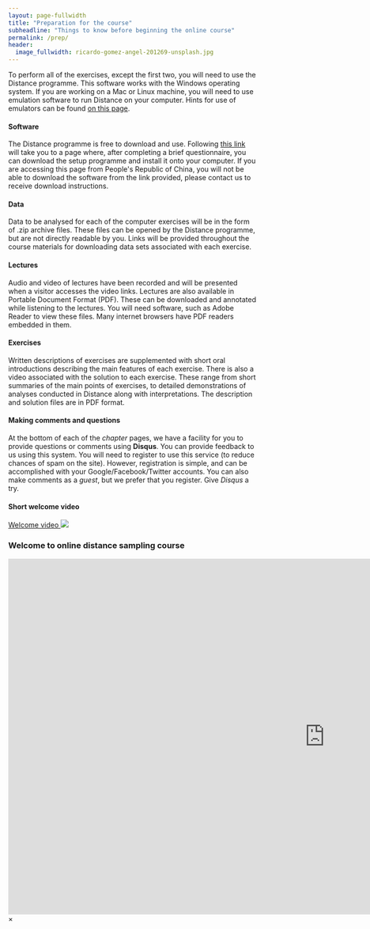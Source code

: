 ```yaml
---
layout: page-fullwidth
title: "Preparation for the course"
subheadline: "Things to know before beginning the online course"
permalink: /prep/
header:
  image_fullwidth: ricardo-gomez-angel-201269-unsplash.jpg
---
```



To perform all of the exercises, except the first two, you will need to use the Distance programme.  This software works with the Windows operating system.  If you are working on a Mac or Linux machine, you will need to use emulation software to run Distance on your computer.  Hints for use of emulators can be found [on this page](http://distancesampling.org/distanceextras.html).

#### Software

The Distance programme is free to download and use.  Following [this link](http://distancesampling.org/Distance/index.html) will take you to a page where, after completing a brief questionnaire, you can download the setup programme and install it onto your computer.  If you are accessing this page from People's Republic of China, you will not be able to download the software from the link provided, please contact us to receive download instructions.

#### Data

Data to be analysed for each of the computer exercises will be in the form of .zip archive files.  These files can be opened by the Distance programme, but are not directly readable by you.  Links will be provided throughout the course materials for downloading data sets associated with each exercise.

#### Lectures

Audio and video of lectures have been recorded and will be presented when a visitor accesses the video links.  Lectures are also available in Portable Document Format (PDF).  These can be downloaded and annotated while listening to the lectures.  You will need software, such as Adobe Reader to view these files.  Many internet browsers have PDF readers embedded in them.

#### Exercises

Written descriptions of exercises are supplemented with short oral introductions describing the main features of each exercise.  There is also a video associated with the solution to each exercise.  These range from short summaries of the main points of exercises, to detailed demonstrations of analyses conducted in Distance along with interpretations.  The description and solution files are in PDF format.

#### Making comments and questions

At the bottom of each of the *chapter* pages, we have a facility for you to provide questions or comments using **Disqus**.  You can provide feedback to us using this system.  You will need to register to use this service (to reduce chances of spam on the site).  However, registration is simple, and can be accomplished with your Google/Facebook/Twitter accounts.  You can also make comments as a *guest*, but we prefer that you register.  Give *Disqus* a try.


#### Short welcome video 
<a href="#" data-reveal-id="welcome">Welcome video <img src="{{site.baseurl}}/images/video32.png"></a>

<div id="welcome" class="reveal-modal large" data-reveal="" aria-labelledby="modalTitle">
  <h3 id="modalTitle">Welcome to online distance sampling course</h3>
  <div class="flex-video widescreen" style="display: block;">
    <iframe width="1280" height="720" src="https://www.youtube.com/embed/guFUcjb3Fi4?vq=hd720&amp;rel=0" frameborder="0" allowfullscreen></iframe>
  </div>
  <a class="close-reveal-modal">&#215;</a>
</div>